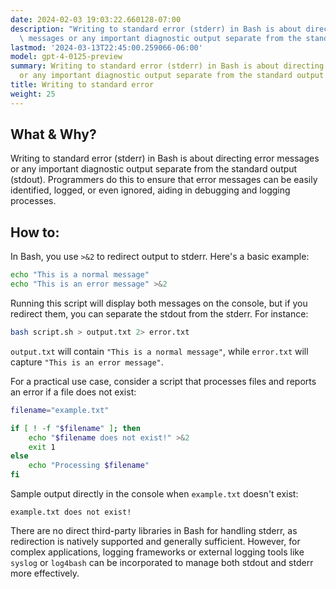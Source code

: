 ```yaml
---
date: 2024-02-03 19:03:22.660128-07:00
description: "Writing to standard error (stderr) in Bash is about directing error\
  \ messages or any important diagnostic output separate from the standard output\u2026"
lastmod: '2024-03-13T22:45:00.259066-06:00'
model: gpt-4-0125-preview
summary: Writing to standard error (stderr) in Bash is about directing error messages
  or any important diagnostic output separate from the standard output (stdout).
title: Writing to standard error
weight: 25
---
```


## What & Why?
Writing to standard error (stderr) in Bash is about directing error messages or any important diagnostic output separate from the standard output (stdout). Programmers do this to ensure that error messages can be easily identified, logged, or even ignored, aiding in debugging and logging processes.

## How to:
In Bash, you use `>&2` to redirect output to stderr. Here's a basic example:

```bash
echo "This is a normal message"
echo "This is an error message" >&2
```

Running this script will display both messages on the console, but if you redirect them, you can separate the stdout from the stderr. For instance:

```bash
bash script.sh > output.txt 2> error.txt
```

`output.txt` will contain `"This is a normal message"`, while `error.txt` will capture `"This is an error message"`.

For a practical use case, consider a script that processes files and reports an error if a file does not exist:

```bash
filename="example.txt"

if [ ! -f "$filename" ]; then
    echo "$filename does not exist!" >&2
    exit 1
else
    echo "Processing $filename"
fi
```

Sample output directly in the console when `example.txt` doesn't exist:

```
example.txt does not exist!
```

There are no direct third-party libraries in Bash for handling stderr, as redirection is natively supported and generally sufficient. However, for complex applications, logging frameworks or external logging tools like `syslog` or `log4bash` can be incorporated to manage both stdout and stderr more effectively.
